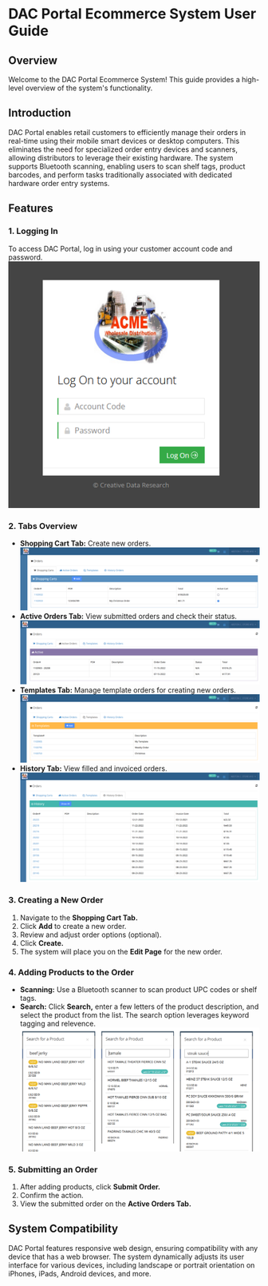 # DAC Portal Ecommerce System User Guide

## Overview

Welcome to the DAC Portal Ecommerce System! This guide provides a high-level overview of the system's functionality.

## Introduction

DAC Portal enables retail customers to efficiently manage their orders in real-time using their mobile smart devices or desktop computers. This eliminates the need for specialized order entry devices and scanners, allowing distributors to leverage their existing hardware. The system supports Bluetooth scanning, enabling users to scan shelf tags, product barcodes, and perform tasks traditionally associated with dedicated hardware order entry systems.

## Features

### 1. Logging In

To access DAC Portal, log in using your customer account code and password.
![Alt text](../images/DacPortal_Login.png)

### 2. Tabs Overview

- **Shopping Cart Tab:** Create new orders.
  ![Alt text](../images/DacPortal_Shopping.png)
- **Active Orders Tab:** View submitted orders and check their status.
  ![Alt text](../images/DacPortal_Active.png)
- **Templates Tab:** Manage template orders for creating new orders.
 ![Alt text](../images/DacPortal_Template.png)
- **History Tab:** View filled and invoiced orders.
 ![Alt text](../images/DacPortal_History.png)

### 3. Creating a New Order

1. Navigate to the **Shopping Cart Tab.**
2. Click **Add** to create a new order.
3. Review and adjust order options (optional).
4. Click **Create.**
5. The system will place you on the **Edit Page** for the new order.

### 4. Adding Products to the Order

- **Scanning:** Use a Bluetooth scanner to scan product UPC codes or shelf tags.
- **Search:** Click **Search,** enter a few letters of the product description, and select the product from the list. The search option leverages keyword tagging and relevence.
![Alt text](../images/DacPortal_Search.png)

### 5. Submitting an Order

1. After adding products, click **Submit Order.**
2. Confirm the action.
3. View the submitted order on the **Active Orders Tab.**

## System Compatibility

DAC Portal features responsive web design, ensuring compatibility with any device that has a web browser. The system dynamically adjusts its user interface for various devices, including landscape or portrait orientation on iPhones, iPads, Android devices, and more.
